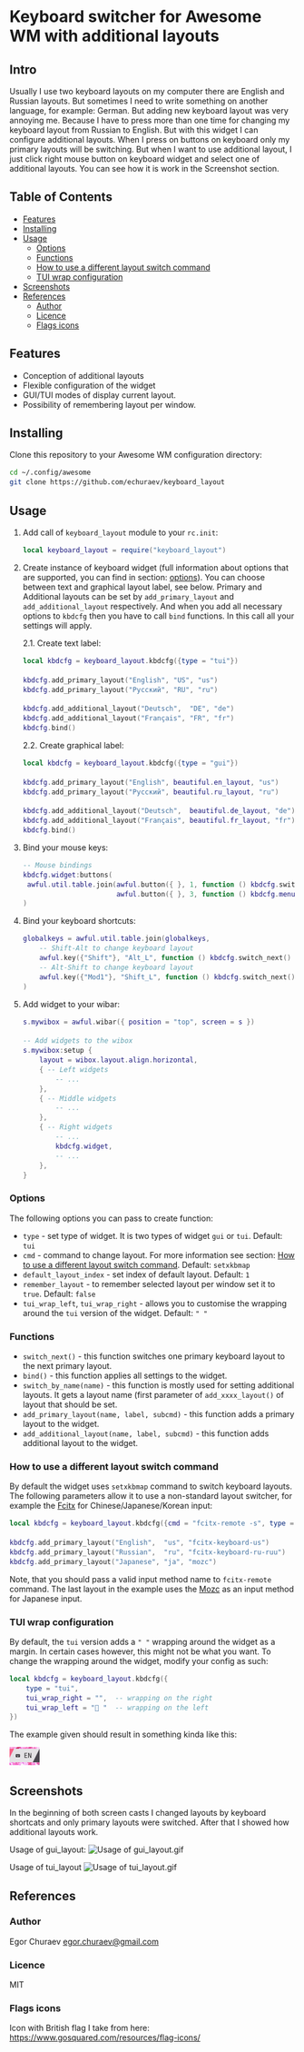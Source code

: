# Keyboard switcher for Awesome WM with additional layouts

## Intro
Usually I use two keyboard layouts on my computer there are English and Russian
layouts. But sometimes I need to write something on another language, for
example: German.  But adding new keyboard layout was very annoying me. Because I
have to press more than one time for changing my keyboard layout from Russian to
English.  But with this widget I can configure additional layouts. When I press
on buttons on keyboard only my primary layouts will be switching. But when I
want to use additional layout, I just click right mouse button on keyboard
widget and select one of additional layouts. You can see how it is work in the
Screenshot section.

## Table of Contents

<!-- vim-markdown-toc GFM -->

* [Features](#features)
* [Installing](#installing)
* [Usage](#usage)
    * [Options](#options)
    * [Functions](#functions)
    * [How to use a different layout switch command](#how-to-use-a-different-layout-switch-command)
    * [TUI wrap configuration](#tui-wrap-configuration)
* [Screenshots](#screenshots)
* [References](#references)
    * [Author](#author)
    * [Licence](#licence)
    * [Flags icons](#flags-icons)

<!-- vim-markdown-toc -->

## Features
* Conception of additional layouts
* Flexible configuration of the widget
* GUI/TUI modes of display current layout.
* Possibility of remembering layout per window.

## Installing
Clone this repository to your Awesome WM configuration directory:
```bash
cd ~/.config/awesome
git clone https://github.com/echuraev/keyboard_layout
```

## Usage
1. Add call of `keyboard_layout` module to your `rc.init`:
   ```lua
   local keyboard_layout = require("keyboard_layout")
   ```

2. Create instance of keyboard widget (full information about options that are
   supported, you can find in section: [options](#options)). You can choose
   between text and graphical layout label, see below. Primary and Additional
   layouts can be set by `add_primary_layout` and `add_additional_layout`
   respectively. And when you add all necessary options to `kbdcfg` then you
   have to call `bind` functions. In this call all your settings will apply.

   2.1. Create text label:
   ```lua
   local kbdcfg = keyboard_layout.kbdcfg({type = "tui"})

   kbdcfg.add_primary_layout("English", "US", "us")
   kbdcfg.add_primary_layout("Русский", "RU", "ru")

   kbdcfg.add_additional_layout("Deutsch",  "DE", "de")
   kbdcfg.add_additional_layout("Français", "FR", "fr")
   kbdcfg.bind()
   ```
   2.2. Create graphical label:
   ```lua
   local kbdcfg = keyboard_layout.kbdcfg({type = "gui"})

   kbdcfg.add_primary_layout("English", beautiful.en_layout, "us")
   kbdcfg.add_primary_layout("Русский", beautiful.ru_layout, "ru")

   kbdcfg.add_additional_layout("Deutsch",  beautiful.de_layout, "de")
   kbdcfg.add_additional_layout("Français", beautiful.fr_layout, "fr")
   kbdcfg.bind()
   ```
3. Bind your mouse keys:
   ```lua
   -- Mouse bindings
   kbdcfg.widget:buttons(
    awful.util.table.join(awful.button({ }, 1, function () kbdcfg.switch_next() end),
                          awful.button({ }, 3, function () kbdcfg.menu:toggle() end))
   )
   ```
4. Bind your keyboard shortcuts:
   ```lua
   globalkeys = awful.util.table.join(globalkeys,
       -- Shift-Alt to change keyboard layout
       awful.key({"Shift"}, "Alt_L", function () kbdcfg.switch_next() end),
       -- Alt-Shift to change keyboard layout
       awful.key({"Mod1"}, "Shift_L", function () kbdcfg.switch_next() end)
   )
   ```
5. Add widget to your wibar:
   ```lua
   s.mywibox = awful.wibar({ position = "top", screen = s })

   -- Add widgets to the wibox
   s.mywibox:setup {
       layout = wibox.layout.align.horizontal,
       { -- Left widgets
           -- ...
       },
       { -- Middle widgets
           -- ...
       },
       { -- Right widgets
           -- ...
           kbdcfg.widget,
           -- ...
       },
   }
   ```

### Options
The following options you can pass to create function:
* `type` - set type of widget. It is two types of widget `gui` or `tui`.
    Default: `tui`
* `cmd` - command to change layout. For more information see section:
    [How to use a different layout switch command](#how-to-use-a-different-layout-switch-command).
    Default: `setxkbmap`
* `default_layout_index` - set index of default layout. Default: `1`
* `remember_layout` - to remember selected layout per window set it to `true`.
    Default: `false`
* `tui_wrap_left`, `tui_wrap_right` - allows you to customise the wrapping
    around the `tui` version of the widget. Default: `" "`

### Functions
* `switch_next()` - this function switches one primary keyboard layout to the
    next primary layout.
* `bind()` - this function applies all settings to the widget.
* `switch_by_name(name)` - this function is mostly used for setting additional
    layouts. It gets a layout name (first parameter of `add_xxxx_layout()` of
    layout that should be set.
* `add_primary_layout(name, label, subcmd)` - this function adds a primary
    layout to the widget.
* `add_additional_layout(name, label, subcmd)` - this function adds additional
    layout to the widget.

### How to use a different layout switch command

By default the widget uses `setxkbmap` command to switch keyboard layouts. The
following parameters allow it to use a non-standard layout switcher, for example
the [Fcitx](https://github.com/fcitx/fcitx) for Chinese/Japanese/Korean input:

```lua
local kbdcfg = keyboard_layout.kbdcfg({cmd = "fcitx-remote -s", type = "tui"})

kbdcfg.add_primary_layout("English",  "us", "fcitx-keyboard-us")
kbdcfg.add_primary_layout("Russian",  "ru", "fcitx-keyboard-ru-ruu")
kbdcfg.add_primary_layout("Japanese", "ja", "mozc")
```

Note, that you should pass a valid input method name to `fcitx-remote`
command. The last layout in the example uses the
[Mozc](https://github.com/google/mozc) as an input method for Japanese input.

### TUI wrap configuration

By default, the `tui` version adds a `" "` wrapping around the widget as a
margin. In certain cases however, this might not be what you want. To change
the wrapping around the widget, modify your config as such:

```lua
local kbdcfg = keyboard_layout.kbdcfg({
    type = "tui",
    tui_wrap_right = "",  -- wrapping on the right
    tui_wrap_left = " "  -- wrapping on the left
})
```

The example given should result in something kinda like this:

![Screenshot of the widget accompanied by a nerd font keyboard icon on the left](tui_wrap_configuration.png)

## Screenshots
In the beginning of both screen casts I changed layouts by keyboard shortcats
and only primary layouts were switched. After that I showed how additional
layouts work.

Usage of gui_layout:
![Usage of gui_layout.gif](gui_usage.gif)

Usage of tui_layout
![Usage of tui_layout.gif](tui_usage.gif)

## References
### Author
Egor Churaev egor.churaev@gmail.com

### Licence
MIT

### Flags icons
Icon with British flag I take from here: https://www.gosquared.com/resources/flag-icons/

